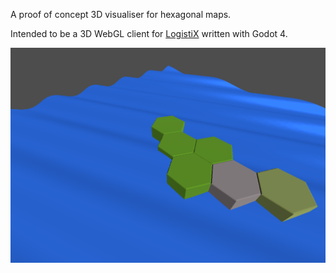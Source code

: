 A proof of concept 3D visualiser for hexagonal maps.

Intended to be a 3D WebGL client for [LogistiX](https://github.com/zetadin/LogistiX) written with Godot 4.

![Screen shot](https://github.com/zetadin/HexWorld/blob/main/docs/screenshot.png?raw=true)
